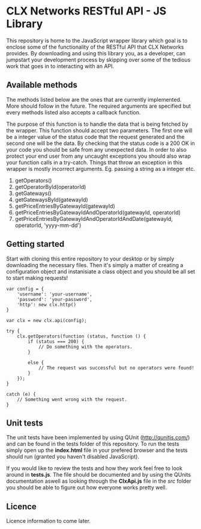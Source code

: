 # CLX Networks RESTful API - JS Library

This repository is home to the JavaScript wrapper library which goal is to enclose some of the functionality of the RESTful API that CLX Networks provides. By downloading and using this library 
you, as a developer, can jumpstart your development process by skipping over some of the tedious work that goes in to interacting with an API.

## Available methods

The methods listed below are the ones that are currently implemented. More should follow in the future. The required arguments are specified but every methods listed also accepts a callback function.

The purpose of this function is to handle the data that is being fetched by the wrapper. This function should accept two parameters. The first one will be a integer value of the status code that the 
request generated and the second one will be the data. By checking that the status code is a 200 OK in your code you should be safe from any unexpected data. In order to also protect your end user 
from any uncaught exceptions you should also wrap your function calls in a try-catch. Things that throw an exception in this wrapper is mostly incorrect arguments. Eg. passing a string as a integer etc.

1. getOperators()
2. getOperatorById(operatorId)
3. getGateways()
4. getGatewaysById(gatewayId)
5. getPriceEntriesByGatewayId(gatewayId)
6. getPriceEntriesByGatewayIdAndOperatorId(gatewayId, operatorId)
7. getPriceEntriesByGatewayIdAndOperatorIdAndDate(gatewayId, operatorId, 'yyyy-mm-dd')

## Getting started

Start with cloning this entire repository to your desktop or by simply downloading the necessary files. Then it's simply a matter of creating a configuration object and instanisiate a class object 
and you should be all set to start making requests!

```
var config = {
	'username': 'your-username',
	'password': 'your-password',
	'http': new clx.http()
}

var clx = new clx.api(config);

try {
	clx.getOperators(function (status, function () {
		if (status === 200) {
			// Do something with the operators.
		}

		else {
			// The request was successful but no operators were found!
		}
	});
}

catch (e) {
	// Something went wrong with the request.	
}
```

## Unit tests

The unit tests have been implemented by using QUnit (http://qunitjs.com/) and can be found in the tests folder of this repository. To run the tests simply open up the **index.html** file in your 
prefered browser and the tests should run (granted you haven't disabled JavaScript).

If you would like to review the tests and how they work feel free to look around in **tests.js**. The file should be documented and by using the QUnits documentation aswell as looking through the 
**ClxApi.js** file in the *src* folder you should be able to figure out how everyone works pretty well.

## Licence

Licence information to come later.